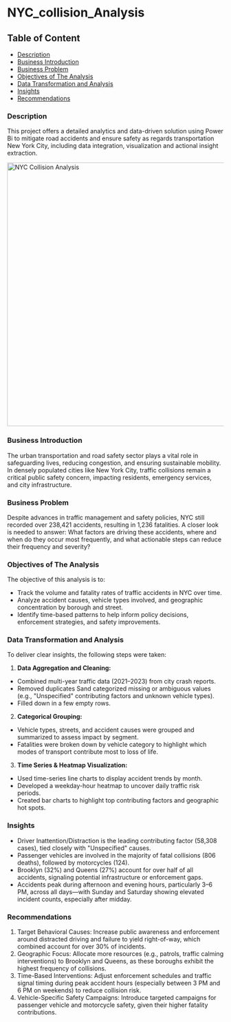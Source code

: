 # NYC_collision_Analysis
## Table of Content
 - [Description](#description)
 - [Business Introduction](#business-introduction)
 - [Business Problem](#business-problem)
 - [Objectives of The Analysis](#objectives-of-the-analysis)
 - [Data Transformation and Analysis](#data-transformation-and-analysis)
 - [Insights](#insights)
 - [Recommendations](#recommendations)

### Description
This project offers a detailed analytics and data-driven solution using Power Bi to mitigate road accidents and ensure safety as regards transportation New York City, including data integration, visualization and actional insight extraction.



<img width="1020" height="613" alt="NYC Collision Analysis" src="https://github.com/user-attachments/assets/afa21dcd-5ffa-4b7c-b101-2cfc9c4c2769" />



### Business Introduction
The urban transportation and road safety sector plays a vital role in safeguarding lives, reducing congestion, and ensuring sustainable mobility. In densely populated cities like New York City, traffic collisions remain a critical public safety concern, impacting residents, emergency services, and city infrastructure.

### Business Problem
Despite advances in traffic management and safety policies, NYC still recorded over 238,421 accidents, resulting in 1,236 fatalities. A closer look is needed to answer:
What factors are driving these accidents, where and when do they occur most frequently, and what actionable steps can reduce their frequency and severity?

### Objectives of The Analysis
The objective of this analysis is to:
-	Track the volume and fatality rates of traffic accidents in NYC over time.
-	Analyze accident causes, vehicle types involved, and geographic concentration by borough and street.
-	Identify time-based patterns to help inform policy decisions, enforcement strategies, and safety improvements.

### Data Transformation and Analysis
To deliver clear insights, the following steps were taken:
1.	**Data Aggregation and Cleaning:**
- Combined multi-year traffic data (2021–2023) from city crash reports.
-	Removed duplicates Sand categorized missing or ambiguous values (e.g., "Unspecified" contributing factors and unknown vehicle types).
-	Filled down in a few empty rows.

2.	**Categorical Grouping:**
-	Vehicle types, streets, and accident causes were grouped and summarized to assess impact by segment.
-	Fatalities were broken down by vehicle category to highlight which modes of transport contribute most to loss of life.

3.	**Time Series & Heatmap Visualization:**
-	Used time-series line charts to display accident trends by month.
-	Developed a weekday-hour heatmap to uncover daily traffic risk periods.
-	Created bar charts to highlight top contributing factors and geographic hot spots.

### Insights
-	Driver Inattention/Distraction is the leading contributing factor (58,308 cases), tied closely with "Unspecified" causes.
-	Passenger vehicles are involved in the majority of fatal collisions (806 deaths), followed by motorcycles (124).
-	Brooklyn (32%) and Queens (27%) account for over half of all accidents, signaling potential infrastructure or enforcement gaps.
-	Accidents peak during afternoon and evening hours, particularly 3–6 PM, across all days—with Sunday and Saturday showing elevated incident counts, especially after midday.

### Recommendations
1.	Target Behavioral Causes:
Increase public awareness and enforcement around distracted driving and failure to yield right-of-way, which combined account for over 30% of incidents.
2.	Geographic Focus:
Allocate more resources (e.g., patrols, traffic calming interventions) to Brooklyn and Queens, as these boroughs exhibit the highest frequency of collisions.
3.	Time-Based Interventions:
Adjust enforcement schedules and traffic signal timing during peak accident hours (especially between 3 PM and 6 PM on weekends) to reduce collision risk.
4.	Vehicle-Specific Safety Campaigns:
Introduce targeted campaigns for passenger vehicle and motorcycle safety, given their higher fatality contributions.

